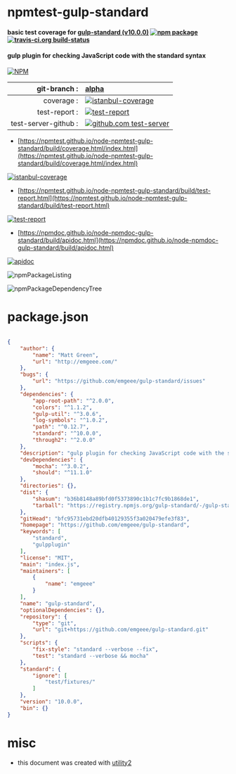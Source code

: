 # npmtest-gulp-standard

#### basic test coverage for  [gulp-standard (v10.0.0)](https://github.com/emgeee/gulp-standard)  [![npm package](https://img.shields.io/npm/v/npmtest-gulp-standard.svg?style=flat-square)](https://www.npmjs.org/package/npmtest-gulp-standard) [![travis-ci.org build-status](https://api.travis-ci.org/npmtest/node-npmtest-gulp-standard.svg)](https://travis-ci.org/npmtest/node-npmtest-gulp-standard)

#### gulp plugin for checking JavaScript code with the standard syntax

[![NPM](https://nodei.co/npm/gulp-standard.png?downloads=true&downloadRank=true&stars=true)](https://www.npmjs.com/package/gulp-standard)

| git-branch : | [alpha](https://github.com/npmtest/node-npmtest-gulp-standard/tree/alpha)|
|--:|:--|
| coverage : | [![istanbul-coverage](https://npmtest.github.io/node-npmtest-gulp-standard/build/coverage.badge.svg)](https://npmtest.github.io/node-npmtest-gulp-standard/build/coverage.html/index.html)|
| test-report : | [![test-report](https://npmtest.github.io/node-npmtest-gulp-standard/build/test-report.badge.svg)](https://npmtest.github.io/node-npmtest-gulp-standard/build/test-report.html)|
| test-server-github : | [![github.com test-server](https://npmtest.github.io/node-npmtest-gulp-standard/GitHub-Mark-32px.png)](https://npmtest.github.io/node-npmtest-gulp-standard/build/app/index.html) | | build-artifacts : | [![build-artifacts](https://npmtest.github.io/node-npmtest-gulp-standard/glyphicons_144_folder_open.png)](https://github.com/npmtest/node-npmtest-gulp-standard/tree/gh-pages/build)|

- [https://npmtest.github.io/node-npmtest-gulp-standard/build/coverage.html/index.html](https://npmtest.github.io/node-npmtest-gulp-standard/build/coverage.html/index.html)

[![istanbul-coverage](https://npmtest.github.io/node-npmtest-gulp-standard/build/screenCapture.buildCi.browser.%252Ftmp%252Fbuild%252Fcoverage.lib.html.png)](https://npmtest.github.io/node-npmtest-gulp-standard/build/coverage.html/index.html)

- [https://npmtest.github.io/node-npmtest-gulp-standard/build/test-report.html](https://npmtest.github.io/node-npmtest-gulp-standard/build/test-report.html)

[![test-report](https://npmtest.github.io/node-npmtest-gulp-standard/build/screenCapture.buildCi.browser.%252Ftmp%252Fbuild%252Ftest-report.html.png)](https://npmtest.github.io/node-npmtest-gulp-standard/build/test-report.html)

- [https://npmdoc.github.io/node-npmdoc-gulp-standard/build/apidoc.html](https://npmdoc.github.io/node-npmdoc-gulp-standard/build/apidoc.html)

[![apidoc](https://npmdoc.github.io/node-npmdoc-gulp-standard/build/screenCapture.buildCi.browser.%252Ftmp%252Fbuild%252Fapidoc.html.png)](https://npmdoc.github.io/node-npmdoc-gulp-standard/build/apidoc.html)

![npmPackageListing](https://npmtest.github.io/node-npmtest-gulp-standard/build/screenCapture.npmPackageListing.svg)

![npmPackageDependencyTree](https://npmtest.github.io/node-npmtest-gulp-standard/build/screenCapture.npmPackageDependencyTree.svg)



# package.json

```json

{
    "author": {
        "name": "Matt Green",
        "url": "http://emgeee.com/"
    },
    "bugs": {
        "url": "https://github.com/emgeee/gulp-standard/issues"
    },
    "dependencies": {
        "app-root-path": "^2.0.0",
        "colors": "^1.1.2",
        "gulp-util": "^3.0.6",
        "log-symbols": "^1.0.2",
        "path": "^0.12.7",
        "standard": "^10.0.0",
        "through2": "^2.0.0"
    },
    "description": "gulp plugin for checking JavaScript code with the standard syntax",
    "devDependencies": {
        "mocha": "^3.0.2",
        "should": "^11.1.0"
    },
    "directories": {},
    "dist": {
        "shasum": "b36b8148a89bfd0f5373890c1b1c7fc9b1868de1",
        "tarball": "https://registry.npmjs.org/gulp-standard/-/gulp-standard-10.0.0.tgz"
    },
    "gitHead": "bfc95731ebd20dfb40129355f3a020479efe3f83",
    "homepage": "https://github.com/emgeee/gulp-standard",
    "keywords": [
        "standard",
        "gulpplugin"
    ],
    "license": "MIT",
    "main": "index.js",
    "maintainers": [
        {
            "name": "emgeee"
        }
    ],
    "name": "gulp-standard",
    "optionalDependencies": {},
    "repository": {
        "type": "git",
        "url": "git+https://github.com/emgeee/gulp-standard.git"
    },
    "scripts": {
        "fix-style": "standard --verbose --fix",
        "test": "standard --verbose && mocha"
    },
    "standard": {
        "ignore": [
            "test/fixtures/"
        ]
    },
    "version": "10.0.0",
    "bin": {}
}
```



# misc
- this document was created with [utility2](https://github.com/kaizhu256/node-utility2)
